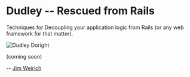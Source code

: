 Dudley -- Rescued from Rails
============================

Techniques for Decoupling your application logic from Rails (or any
web framework for that matter).

![Dudley Doright](http://onestepback.org/images/dudley.jpg)

(coming soon)

-- [Jim Weirich](mailto:jim@neo.com)
